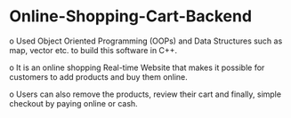 # Online-Shopping-Cart-Backend
o	Used Object Oriented Programming (OOPs) and Data Structures such as map, vector etc. to build this software in C++.

o	It is an online shopping Real-time Website that makes it possible for customers to add products and buy them online.

o	Users can also remove the products, review their cart and finally, simple checkout by paying online or cash.
